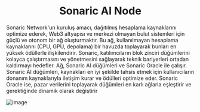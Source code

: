 <h1 align="center"> Sonaric AI Node </h1>

Sonaric Network'un kuruluş amacı, dağıtılmış hesaplama kaynaklarını optimize ederek, Web3 altyapısı ve merkezi olmayan bulut sistemleri için güçlü ve otonom bir ağ oluşturmaktır. Bu ağ, kullanılmayan hesaplama kaynaklarını (CPU, GPU, depolama) bir havuzda toplayarak bunları en yüksek ödüllerle ilişkilendirir. Sonaric, katılımcıların blok zinciri düğümlerini kolayca çalıştırmasını ve yönetmesini sağlayarak teknik bariyerleri ortadan kaldırmayı hedefler.
Ağ, Sonaric AI düğümleri ve Sonaric Oracle ile çalışır. Sonaric AI düğümleri, kaynakları en iyi şekilde tahsis etmek için kullanıcıların donanım kaynaklarıyla iletişim kurar ve ödülleri optimize eder. Sonaric Oracle ise, pazar verilerini toplayarak düğümleri en karlı ağlarla eşleştirir ve gerektiğinde dinamik olarak değiştirir

![image](https://github.com/Testnetnodes/Sonaric-Network/assets/115115403/a4bc9a2d-d57b-4053-bcd9-351d1bf3390c)

